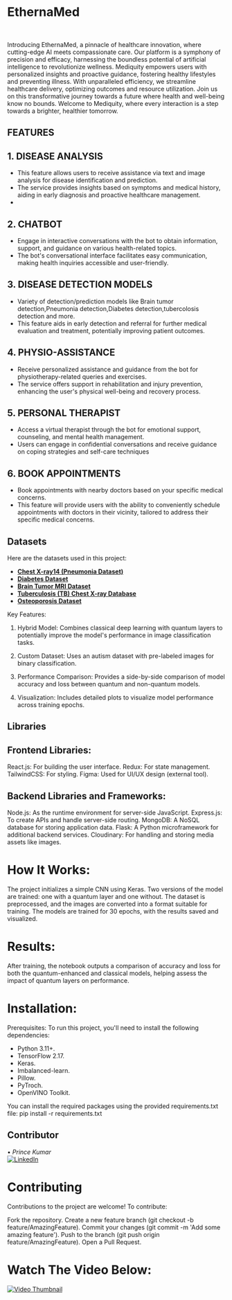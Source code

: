 # EthernaMed 



<!-- END doctoc generated TOC please keep comment here to allow auto update -->
<br>



<p>Introducing EthernaMed, a pinnacle of healthcare innovation, where cutting-edge AI meets compassionate care. Our platform is a symphony of precision and efficacy, harnessing the boundless potential of artificial intelligence to revolutionize wellness. Mediquity empowers users with personalized insights and proactive guidance, fostering healthy lifestyles and preventing illness. With unparalleled efficiency, we streamline healthcare delivery, optimizing outcomes and resource utilization. Join us on this transformative journey towards a future where health and well-being know no bounds. Welcome to Mediquity, where every interaction is a step towards a brighter, healthier tomorrow.</p>


## FEATURES

## 1. DISEASE ANALYSIS

   - This feature allows users to receive assistance via text and image analysis for disease identification and prediction.
   - The service provides insights based on symptoms and medical history, aiding in early diagnosis and proactive healthcare management.
   - 

## 2. CHATBOT

   - Engage in interactive conversations with the bot to obtain information, support, and guidance on various health-related topics.
   - The bot's conversational interface facilitates easy communication, making health inquiries accessible and user-friendly.

## 3. DISEASE DETECTION MODELS

   - Variety of detection/prediction models like Brain tumor detection,Pneumonia detection,Diabetes detection,tubercolosis detection and more.
   - This feature aids in early detection and referral for further medical evaluation and treatment, potentially improving patient outcomes.

## 4. PHYSIO-ASSISTANCE

   - Receive personalized assistance and guidance from the bot for physiotherapy-related queries and exercises.
   - The service offers support in rehabilitation and injury prevention, enhancing the user's physical well-being and recovery process.

## 5. PERSONAL THERAPIST

   - Access a virtual therapist through the bot for emotional support, counseling, and mental health management.
   - Users can engage in confidential conversations and receive guidance on coping strategies and self-care techniques


## 6. BOOK APPOINTMENTS
   - Book appointments with nearby doctors based on your specific medical concerns.
   - This feature will provide users with the ability to conveniently schedule appointments with doctors in their vicinity, tailored to address their specific medical concerns.


## Datasets

Here are the datasets used in this project:

- **[Chest X-ray14 (Pneumonia Dataset)](https://www.kaggle.com/datasets/paultimothymooney/chest-xray-pneumonia)**  
- **[Diabetes Dataset](https://www.kaggle.com/datasets/mathchi/diabetes-data-set)**  
- **[Brain Tumor MRI Dataset](https://www.kaggle.com/datasets/masoudnickparvar/brain-tumor-mri-dataset)**  
- **[Tuberculosis (TB) Chest X-ray Database](https://www.kaggle.com/datasets/tawsifurrahman/tuberculosis-tb-chest-xray-dataset)**  
- **[Osteoporosis Dataset](https://www.kaggle.com/datasets/amitvkulkarni/lifestyle-factors-influencing-osteoporosis)**  



Key Features:
1. Hybrid Model: Combines classical deep learning with quantum layers to potentially improve the model's performance in image classification tasks.

2. Custom Dataset: Uses an autism dataset with pre-labeled images for binary classification.

3. Performance Comparison: Provides a side-by-side comparison of model accuracy and loss between quantum and non-quantum models.

4. Visualization: Includes detailed plots to visualize model performance across training epochs.

## Libraries

## Frontend Libraries:
React.js: For building the user interface.
Redux: For state management.
TailwindCSS: For styling.
Figma: Used for UI/UX design (external tool).
## Backend Libraries and Frameworks:
Node.js: As the runtime environment for server-side JavaScript.
Express.js: To create APIs and handle server-side routing.
MongoDB: A NoSQL database for storing application data.
Flask: A Python microframework for additional backend services.
Cloudinary: For handling and storing media assets like images.

# How It Works:
The project initializes a simple CNN using Keras. Two versions of the model are trained: one with a quantum layer and one without.
The dataset is preprocessed, and the images are converted into a format suitable for training.
The models are trained for 30 epochs, with the results saved and visualized.

# Results:
After training, the notebook outputs a comparison of accuracy and loss for both the quantum-enhanced and classical models, helping assess the impact of quantum layers on performance.

# Installation:

Prerequisites: To run this project, you'll need to install the following dependencies:

- Python 3.11+.
- TensorFlow 2.17.
- Keras.
- Imbalanced-learn.
- Pillow.
- PyTroch.
- OpenVINO Toolkit.

You can install the required packages using the provided requirements.txt file: pip install -r requirements.txt

## Contributor
•⁠  ⁠*Prince Kumar*  
  [![LinkedIn](https://img.shields.io/badge/LinkedIn-Profile-blue)](https://www.linkedin.com/in/prince-kumar-519a05287?utm_source=share&utm_campaign=share_via&utm_content=profile&utm_medium=android_app)

# Contributing
Contributions to the project are welcome! To contribute:

Fork the repository.
Create a new feature branch (git checkout -b feature/AmazingFeature).
Commit your changes (git commit -m 'Add some amazing feature').
Push to the branch (git push origin feature/AmazingFeature).
Open a Pull Request.

# Watch The Video Below:
[![Video Thumbnail](https://github.com/user-attachments/assets/0037f8ab-dacd-4c11-bb16-784a53432a40)](https://youtu.be/fsfGnpKZYOk)

